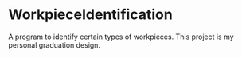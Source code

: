 # WorkpieceIdentification
A program to identify certain types of workpieces.
This project is my personal graduation design.
